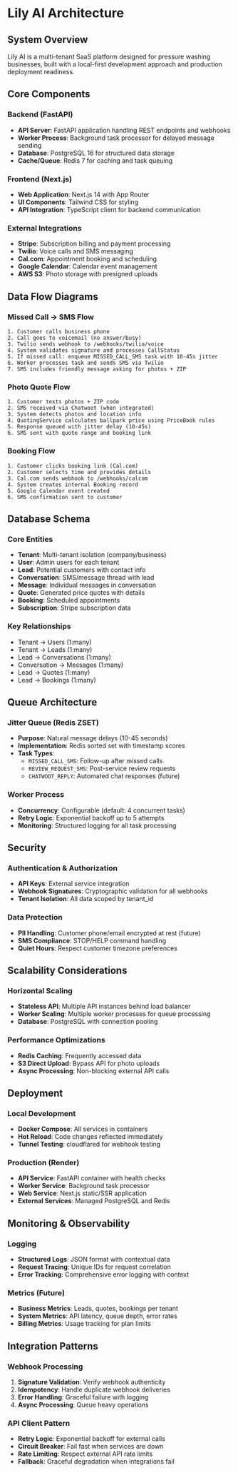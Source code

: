 # Lily AI Architecture

## System Overview

Lily AI is a multi-tenant SaaS platform designed for pressure washing businesses, built with a local-first development approach and production deployment readiness.

## Core Components

### Backend (FastAPI)
- **API Server**: FastAPI application handling REST endpoints and webhooks
- **Worker Process**: Background task processor for delayed message sending
- **Database**: PostgreSQL 16 for structured data storage
- **Cache/Queue**: Redis 7 for caching and task queuing

### Frontend (Next.js)
- **Web Application**: Next.js 14 with App Router
- **UI Components**: Tailwind CSS for styling
- **API Integration**: TypeScript client for backend communication

### External Integrations
- **Stripe**: Subscription billing and payment processing
- **Twilio**: Voice calls and SMS messaging
- **Cal.com**: Appointment booking and scheduling
- **Google Calendar**: Calendar event management
- **AWS S3**: Photo storage with presigned uploads

## Data Flow Diagrams

### Missed Call → SMS Flow
```
1. Customer calls business phone
2. Call goes to voicemail (no answer/busy)
3. Twilio sends webhook to /webhooks/twilio/voice
4. System validates signature and processes CallStatus
5. If missed call: enqueue MISSED_CALL_SMS task with 10-45s jitter
6. Worker processes task and sends SMS via Twilio
7. SMS includes friendly message asking for photos + ZIP
```

### Photo Quote Flow
```
1. Customer texts photos + ZIP code
2. SMS received via Chatwoot (when integrated)
3. System detects photos and location info
4. QuotingService calculates ballpark price using PriceBook rules
5. Response queued with jitter delay (10-45s)
6. SMS sent with quote range and booking link
```

### Booking Flow
```
1. Customer clicks booking link (Cal.com)
2. Customer selects time and provides details
3. Cal.com sends webhook to /webhooks/calcom
4. System creates internal Booking record
5. Google Calendar event created
6. SMS confirmation sent to customer
```

## Database Schema

### Core Entities
- **Tenant**: Multi-tenant isolation (company/business)
- **User**: Admin users for each tenant
- **Lead**: Potential customers with contact info
- **Conversation**: SMS/message thread with lead
- **Message**: Individual messages in conversation
- **Quote**: Generated price quotes with details
- **Booking**: Scheduled appointments
- **Subscription**: Stripe subscription data

### Key Relationships
- Tenant → Users (1:many)
- Tenant → Leads (1:many)
- Lead → Conversations (1:many)
- Conversation → Messages (1:many)
- Lead → Quotes (1:many)
- Lead → Bookings (1:many)

## Queue Architecture

### Jitter Queue (Redis ZSET)
- **Purpose**: Natural message delays (10-45 seconds)
- **Implementation**: Redis sorted set with timestamp scores
- **Task Types**:
  - `MISSED_CALL_SMS`: Follow-up after missed calls
  - `REVIEW_REQUEST_SMS`: Post-service review requests
  - `CHATWOOT_REPLY`: Automated chat responses (future)

### Worker Process
- **Concurrency**: Configurable (default: 4 concurrent tasks)
- **Retry Logic**: Exponential backoff up to 5 attempts
- **Monitoring**: Structured logging for all task processing

## Security

### Authentication & Authorization
- **API Keys**: External service integration
- **Webhook Signatures**: Cryptographic validation for all webhooks
- **Tenant Isolation**: All data scoped by tenant_id

### Data Protection
- **PII Handling**: Customer phone/email encrypted at rest (future)
- **SMS Compliance**: STOP/HELP command handling
- **Quiet Hours**: Respect customer timezone preferences

## Scalability Considerations

### Horizontal Scaling
- **Stateless API**: Multiple API instances behind load balancer
- **Worker Scaling**: Multiple worker processes for queue processing
- **Database**: PostgreSQL with connection pooling

### Performance Optimizations
- **Redis Caching**: Frequently accessed data
- **S3 Direct Upload**: Bypass API for photo uploads
- **Async Processing**: Non-blocking external API calls

## Deployment

### Local Development
- **Docker Compose**: All services in containers
- **Hot Reload**: Code changes reflected immediately
- **Tunnel Testing**: cloudflared for webhook testing

### Production (Render)
- **API Service**: FastAPI container with health checks
- **Worker Service**: Background task processor
- **Web Service**: Next.js static/SSR application
- **External Services**: Managed PostgreSQL and Redis

## Monitoring & Observability

### Logging
- **Structured Logs**: JSON format with contextual data
- **Request Tracing**: Unique IDs for request correlation
- **Error Tracking**: Comprehensive error logging with context

### Metrics (Future)
- **Business Metrics**: Leads, quotes, bookings per tenant
- **System Metrics**: API latency, queue depth, error rates
- **Billing Metrics**: Usage tracking for plan limits

## Integration Patterns

### Webhook Processing
1. **Signature Validation**: Verify webhook authenticity
2. **Idempotency**: Handle duplicate webhook deliveries
3. **Error Handling**: Graceful failure with logging
4. **Async Processing**: Queue heavy operations

### API Client Pattern
- **Retry Logic**: Exponential backoff for external calls
- **Circuit Breaker**: Fail fast when services are down
- **Rate Limiting**: Respect external API rate limits
- **Fallback**: Graceful degradation when integrations fail